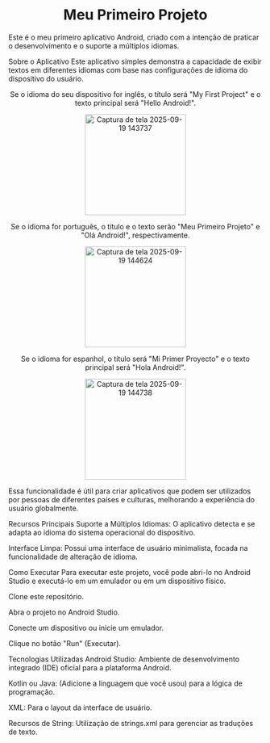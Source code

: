 <div align="center"><h1>Meu Primeiro Projeto</h1></div>
Este é o meu primeiro aplicativo Android, criado com a intenção de praticar o desenvolvimento e o suporte a múltiplos idiomas.

Sobre o Aplicativo
Este aplicativo simples demonstra a capacidade de exibir textos em diferentes idiomas com base nas configurações de idioma do dispositivo do usuário.

<div align="center">
<p>Se o idioma do seu dispositivo for inglês, o título será "My First Project" e o texto principal será "Hello Android!".</p>
<img src="https://github.com/user-attachments/assets/669b8ebf-6400-4df0-9382-deb45029d263" width="200" alt="Captura de tela 2025-09-19 143737" />

<p>Se o idioma for português, o título e o texto serão "Meu Primeiro Projeto" e "Olá Android!", respectivamente.</p>
<img src="https://github.com/user-attachments/assets/f61af06e-e660-47b5-a89e-c88e5fe7be64" width="200" alt="Captura de tela 2025-09-19 144624" />

<p>Se o idioma for espanhol, o título será "Mi Primer Proyecto" e o texto principal será "Hola Android!".</p>
<img src="https://github.com/user-attachments/assets/499eec3f-b6da-4bb3-a3ab-b7492fee32c3" width="200" alt="Captura de tela 2025-09-19 144738" />
</div>

Essa funcionalidade é útil para criar aplicativos que podem ser utilizados por pessoas de diferentes países e culturas, melhorando a experiência do usuário globalmente.

Recursos Principais
Suporte a Múltiplos Idiomas: O aplicativo detecta e se adapta ao idioma do sistema operacional do dispositivo.

Interface Limpa: Possui uma interface de usuário minimalista, focada na funcionalidade de alteração de idioma.

Como Executar
Para executar este projeto, você pode abri-lo no Android Studio e executá-lo em um emulador ou em um dispositivo físico.

Clone este repositório.

Abra o projeto no Android Studio.

Conecte um dispositivo ou inicie um emulador.

Clique no botão "Run" (Executar).

Tecnologias Utilizadas
Android Studio: Ambiente de desenvolvimento integrado (IDE) oficial para a plataforma Android.

Kotlin ou Java: (Adicione a linguagem que você usou) para a lógica de programação.

XML: Para o layout da interface de usuário.

Recursos de String: Utilização de strings.xml para gerenciar as traduções de texto.
